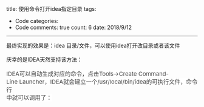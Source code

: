 title: 使用命令打开idea指定目录
tags: 
  - Code
categories: 
  - Code
comments: true
count: 6
date: 2018/9/12
---
  <div yne-bulb-block="paragraph" style="white-space: pre-wrap;">最终实现的效果是：idea&nbsp;目录/文件，可以使用idea打开改目录或者该文件</div><div yne-bulb-block="paragraph" style="white-space: pre-wrap;"><br></div><div yne-bulb-block="paragraph" style="white-space: pre-wrap;">庆幸的是IDEA天然支持该方法：</div><div yne-bulb-block="paragraph" style="white-space: pre-wrap;"><br></div><div yne-bulb-block="paragraph" style="white-space: pre-wrap;"><span style="font-size:15px;color:#444444;background-color:#ffffff;">IDEA可以自动生成对应的命令，点击Tools-&gt;Create&nbsp;Command-Line&nbsp;Launcher，IDEA就会建立一个/usr/local/bin/idea的可执行文件，命令行</span></div><div yne-bulb-block="paragraph" style="white-space: pre-wrap;"><span style="font-size:15px;color:#444444;background-color:#ffffff;">中就可以调用了：</span></div><div yne-bulb-block="paragraph" style="white-space: pre-wrap;"><br></div><div yne-bulb-block="image"><img data-media-type="image" src="/images/429a09f7a91cec95293a7bb50a4ed154.png" alt=""></div><div yne-bulb-block="image"><img data-media-type="image" src="/images/750e9beadb4427b82b4b0313584959e4.png" alt=""></div><div yne-bulb-block="paragraph" style="white-space: pre-wrap;"><br></div>